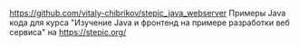 https://github.com/vitaly-chibrikov/stepic_java_webserver
Примеры Java кода для курса "Изучение Java и фронтенд на примере разработки веб сервиса" на https://stepic.org/
